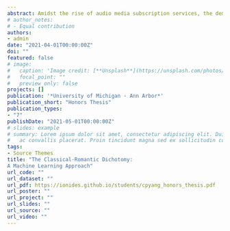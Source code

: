```yaml
---
abstract: Amidst the rise of audio media subscription services, the demand for automated Music Information Retrieval (MIR) and musical classification grows. Traditional methods, like the Mel-Frequency Cepstral Coefficients (MFCC), focus on low-level sound details. This study turns to Musical Instrument Digital Interface (MIDI) files to tap into mid-level musical nuances. Using MATLAB’s MIDI-Tools package, we aimed to classify between Classical and Romantic music using Support Vector Machines (SVMs) and Long Short Term Memory (LSTM) networks. Despite achieving 82% accuracy with LSTM and 72% with SVM, the model's extensibility to more categories remains unproven. Incorporating advancements from Convolutional Neural Networks might enhance the model. A fusion of MIDI-based mid-level details with sound spectrum analysis and SVMs could further improve future classifiers.
# author_notes:
# - Equal contribution
authors:
- admin
date: "2021-04-01T00:00:00Z"
doi: ""
featured: false
# image:
#   caption: 'Image credit: [**Unsplash**](https://unsplash.com/photos/jdD8gXaTZsc)'
#   focal_point: ""
#   preview_only: false
projects: []
publication: '*University of Michigan - Ann Arbor*'
publication_short: "Honors Thesis"
publication_types:
- "7"
publishDate: "2021-05-01T00:00:00Z"
# slides: example
# summary: Lorem ipsum dolor sit amet, consectetur adipiscing elit. Duis posuere tellus
#   ac convallis placerat. Proin tincidunt magna sed ex sollicitudin condimentum.
tags:
- Source Themes
title: "The Classical-Romantic Dichotomy:
A Machine Learning Approach"
url_code: ""
url_dataset: ""
url_pdf: https://ionides.github.io/students/cpyang_honors_thesis.pdf
url_poster: ""
url_project: ""
url_slides: ""
url_source: ""
url_video: ""
---
```



